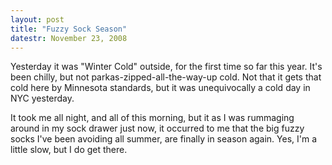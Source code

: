 ```yaml
---
layout: post
title: "Fuzzy Sock Season"
datestr: November 23, 2008
---
```


Yesterday it was "Winter Cold" outside, for the first time so far this year.  It's been chilly, but not parkas-zipped-all-the-way-up cold.  Not that it gets that cold here by Minnesota standards, but it was unequivocally a cold day in NYC yesterday.

It took me all night, and all of this morning, but it as I was rummaging around in my sock drawer just now, it occurred to me that the big fuzzy socks I've been avoiding all summer, are finally in season again.  Yes, I'm a little slow, but I do get there.
